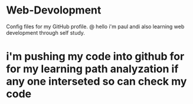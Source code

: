 # Web-Devolopment
Config files for my GitHub profile.
@ hello i'm paul andi also learning web development through self study.
# i'm pushing my code into github for for my learning path analyzation if any one interseted so can check my code 
